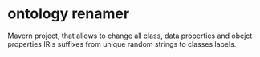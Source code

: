 # ontology renamer

Mavern project, that allows to change all class, data properties and obejct properties IRIs suffixes from unique random strings to classes labels.